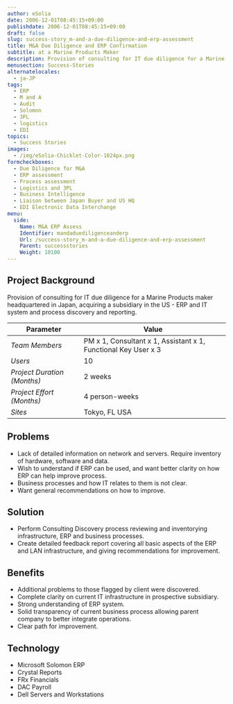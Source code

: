 ```yaml
---
author: eSolia
date: 2006-12-01T08:45:15+09:00
publishdate: 2006-12-01T08:45:15+09:00
draft: false
slug: success-story_m-and-a-due-diligence-and-erp-assessment
title: M&A Due Diligence and ERP Confirmation
subtitle: at a Marine Products Maker
description: Provision of consulting for IT due diligence for a Marine Products maker acquiring a subsidiary in the US - ERP and IT system and process discovery and reporting. - from eSolia Inc.
menusection: Success-Stories
alternatelocales:
  - ja-JP
tags:
  - ERP
  - M and A
  - Audit
  - Solomon
  - 3PL
  - logistics
  - EDI
topics:
  - Success Stories
images:  
  - /img/eSolia-Chicklet-Color-1024px.png
formcheckboxes:
  - Due Diligence for M&A
  - ERP assessment
  - Process assessment
  - Logistics and 3PL
  - Business Intelligence
  - Liaison between Japan Buyer and US HQ
  - EDI Electronic Data Interchange
menu:
  side:
    Name: M&A ERP Assess
    Identifier: mandaduediligenceanderp
    Url: /success-story_m-and-a-due-diligence-and-erp-assessment
    Parent: successstories
    Weight: 10100
---
```


## Project Background

Provision of consulting for IT due diligence for a Marine Products maker headquartered in Japan, acquiring a subsidiary in the US - ERP and IT system and process discovery and reporting.

Parameter | Value
------|------
_Team Members_ | PM x 1, Consultant x 1, Assistant x 1, Functional Key User x 3
_Users_ | 10
_Project Duration (Months)_ | 2 weeks
_Project Effort (Months)_ | 4 person-weeks
_Sites_ | Tokyo, FL USA

## Problems

* Lack of detailed information on network and servers. Require inventory of hardware, software and data.
* Wish to understand if ERP can be used, and want better clarity on how ERP can help improve process.
* Business processes and how IT relates to them is not clear.
* Want general recommendations on how to improve.

## Solution

* Perform Consulting Discovery process reviewing and inventorying infrastructure, ERP and business processes.
* Create detailed feedback report covering all basic aspects of the ERP and LAN infrastructure, and giving recommendations for improvement.

## Benefits

* Additional problems to those flagged by client were discovered.
* Complete clarity on current IT infrastructure in prospective subsidiary.
* Strong understanding of ERP system.
* Solid transparency of current business process allowing parent company to better integrate operations.
* Clear path for improvement.

## Technology

* Microsoft Solomon ERP
* Crystal Reports
* FRx Financials
* DAC Payroll
* Dell Servers and Workstations
